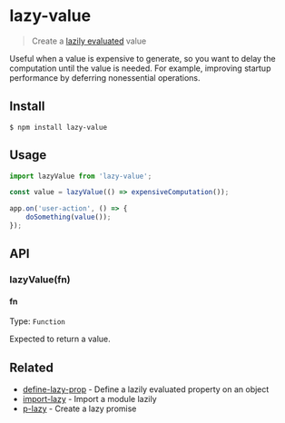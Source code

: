# lazy-value

> Create a [lazily evaluated](https://en.wikipedia.org/wiki/Lazy_evaluation) value

Useful when a value is expensive to generate, so you want to delay the computation until the value is needed. For example, improving startup performance by deferring nonessential operations.

## Install

```
$ npm install lazy-value
```

## Usage

```js
import lazyValue from 'lazy-value';

const value = lazyValue(() => expensiveComputation());

app.on('user-action', () => {
	doSomething(value());
});
```

## API

### lazyValue(fn)

#### fn

Type: `Function`

Expected to return a value.

## Related

- [define-lazy-prop](https://github.com/sindresorhus/define-lazy-prop) - Define a lazily evaluated property on an object
- [import-lazy](https://github.com/sindresorhus/import-lazy) - Import a module lazily
- [p-lazy](https://github.com/sindresorhus/p-lazy) - Create a lazy promise
